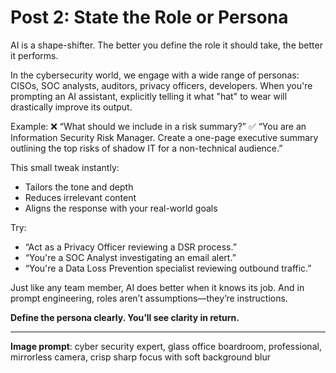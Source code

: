 # Post 2: State the Role or Persona

AI is a shape-shifter. The better you define the role it should take, the better it performs.

In the cybersecurity world, we engage with a wide range of personas: CISOs, SOC analysts, auditors, privacy officers, developers. When you're prompting an AI assistant, explicitly telling it what "hat" to wear will drastically improve its output.

Example:
❌ “What should we include in a risk summary?”
✅ “You are an Information Security Risk Manager. Create a one-page executive summary outlining the top risks of shadow IT for a non-technical audience.”

This small tweak instantly:
- Tailors the tone and depth
- Reduces irrelevant content
- Aligns the response with your real-world goals

Try:
- “Act as a Privacy Officer reviewing a DSR process.”
- “You're a SOC Analyst investigating an email alert.”
- “You're a Data Loss Prevention specialist reviewing outbound traffic.”

Just like any team member, AI does better when it knows its job. And in prompt engineering, roles aren’t assumptions—they’re instructions.

**Define the persona clearly. You’ll see clarity in return.**

---

**Image prompt**: cyber security expert, glass office boardroom, professional, mirrorless camera, crisp sharp focus with soft background blur
